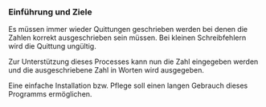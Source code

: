 ### Einführung und Ziele

Es müssen immer wieder Quittungen geschrieben werden bei denen die Zahlen korrekt ausgeschrieben sein müssen. Bei kleinen Schreibfehlern wird die Quittung ungültig.

Zur Unterstützung dieses Processes kann nun die Zahl eingegeben werden und die ausgeschriebene Zahl in Worten wird ausgegeben.

Eine einfache Installation bzw. Pflege soll einen langen Gebrauch dieses Programms ermöglichen.